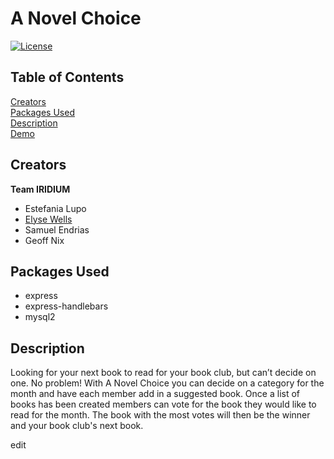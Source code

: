 # A Novel Choice<br/>
[![License](https://img.shields.io/badge/License-Apache%202.0-blue.svg)](https://opensource.org/licenses/Apache-2.0)

## Table of Contents
[Creators](#creators)<br/>
[Packages Used](#packages-used)<br/>
[Description](#desciption)<br/>
[Demo](#demo)<br/>

## Creators

**Team IRIDIUM**
 - Estefania Lupo
 - [Elyse Wells](https://github.com/ewells89?tab=repositories)
 - Samuel Endrias
 - Geoff Nix
 
 ## Packages Used
 * express<br/>
 * express-handlebars<br/>
 * mysql2<br/>
 
 ## Description
  Looking for your next book to read for your book club, but can’t decide on one. 
  No problem! With A Novel Choice you can decide on a category for the month and 
  have each member add in a suggested book. Once a list of books has been created 
  members can vote for the book they would like to read for the month. The book 
  with the most votes will then be the winner and your book club's next book.
 
edit